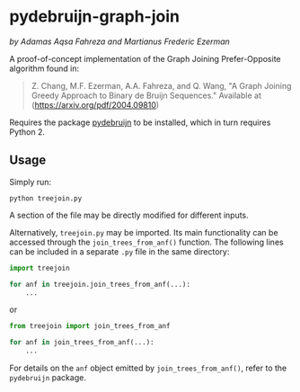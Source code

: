 # pydebruijn-graph-join
*by Adamas Aqsa Fahreza and Martianus Frederic Ezerman*

A proof-of-concept implementation of the Graph Joining Prefer-Opposite algorithm found in:
> Z. Chang, M.F. Ezerman, A.A. Fahreza, and Q. Wang, "A Graph Joining Greedy Approach to Binary de Bruijn Sequences." Available at (https://arxiv.org/pdf/2004.09810)

Requires the package [pydebruijn](https://github.com/adamasstokhorst/pydebruijn) to be installed, which in turn requires Python 2.

## Usage

Simply run:
```
python treejoin.py
```

A section of the file may be directly modified for different inputs.

Alternatively, `treejoin.py` may be imported. Its main functionality can be accessed through the `join_trees_from_anf()` function. The following lines can be included in a separate `.py` file in the same directory:

```python
import treejoin

for anf in treejoin.join_trees_from_anf(...):
    ...
```

or

```python
from treejoin import join_trees_from_anf

for anf in join_trees_from_anf(...):
	...
```

For details on the `anf` object emitted by `join_trees_from_anf()`, refer to the `pydebruijn` package.

